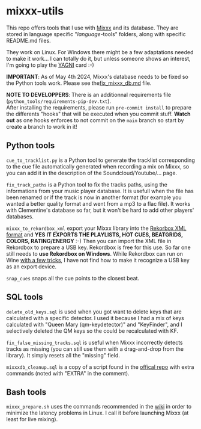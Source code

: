 # mixxx-utils

This repo offers tools that I use with [Mixxx](https://github.com/mixxxdj/mixxx) and its database.
They are stored in language specific "*language*-tools" folders, along with specific README.md files.

They work on Linux. For Windows there might be a few adaptations needed to make it work…
I can totally do it, but unless someone shows an interest, I'm going to play the [YAGNI](https://en.wikipedia.org/wiki/You_aren%27t_gonna_need_it) card :-)

**IMPORTANT**: As of May 4th 2024, Mixxx's database needs to be fixed so the Python tools work.
Please see the[fix_mixxx_db.md](fix_mixxx_db.md) file.

**NOTE TO DEVELOPPERS**: There is an additionnal requirements file (`python_tools/requirements-pip-dev.txt`).  
After installing the requirements, please run `pre-commit install` to prepare the differents "hooks" that will be executed when you commit stuff.
**Watch out** as one hooks enforces to not commit on the `main` branch so start by create a branch to work in it!  

## Python tools

`cue_to_tracklist.py` is a Python tool to generate the tracklist corresponding to the cue file
automatically generated when recording a mix on Mixxx, so you can add it in the description of the Soundcloud/Youtube/… page.

`fix_track_paths` is a Python tool to fix the tracks paths, using the informations from your music player database.
It is usefull when the file has been renamed or if the track is now in another format
(for example you wanted a better quality format and went from a mp3 to a flac file).
It works with Clementine's database so far, but it won't be hard to add other players' databases.

`mixxx_to_rekordbox_xml` export your Mixxx library into the [Rekorbox XML format](https://cdn.rekordbox.com/files/20200410160904/xml_format_list.pdf) and
**YES IT EXPORTS THE PLAYLISTS, HOT CUES, BEATGRIDS, COLORS, RATING/ENERGY** :-)
Then you can import the XML file in Rekordbox to prepare a USB key. Rekordbox is free for this use.
So far one still needs to **use Rekordbox on Windows**.
While Rekordbox can run on Wine [with a few tricks](https://erhan.es/blog/running-pioneer-rekordbox-on-linux/),
I have not find how to make it recognize a USB key as an export device.

`snap_cues` snaps all the cue points to the closest beat.

## SQL tools

`delete_old_keys.sql` is used when you got want to delete keys that are calculated with a specific detector.
I used it because I had a mix of keys calculated with "Queen Mary (qm-keydetector)" and "KeyFinder",
and I selectively deleted the QM keys so the could be recalculated with KF.

`fix_false_missing_tracks.sql` is useful when Mixxx incorrectly detects tracks as missing
(you can still use them with a drag-and-drop from the library). It simply resets all the "missing" field.

`mixxxdb_cleanup.sql` is a copy of a script found in the [offical repo](https://github.com/mixxxdj/mixxx/tree/main/tools)
with extra commands (noted with "EXTRA" in the comment).

## Bash tools

`mixxx_prepare.sh` uses the commands recommended in the [wiki](https://github.com/mixxxdj/mixxx/wiki/Adjusting%20Audio%20Latency)
in order to minimize the latency problems in Linux. I call it before launching Mixxx (at least for live mixing).
